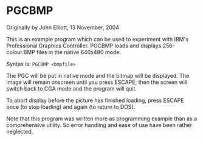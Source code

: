  # PGCBMP                          
Originally by John Elliott, 13 November, 2004

This is an example program which can be used to experiment with IBM's
Professional Graphics Controller. PGCBMP loads and displays 256-colour.BMP
files in the native 640x480 mode.

Syntax is:
```PGCBMP <bmpfile>```

The PGC will be put in native mode and the bitmap will be displayed. The 
image will remain onscreen until you press ESCAPE; then the screen will 
switch back to CGA mode and the program will quit. 

To abort display before the picture has finished loading, press ESCAPE once 
(to stop loading) and again (to return to DOS). 

Note that this program was written more as programming example 
than as a comprehensive utility. So error handling and ease of use have
been rather neglected.                        
